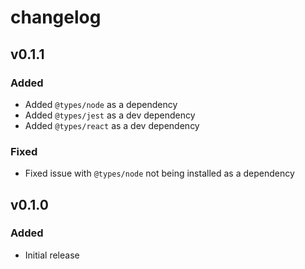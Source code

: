 # changelog

## v0.1.1

### Added

- Added `@types/node` as a dependency
- Added `@types/jest` as a dev dependency
- Added `@types/react` as a dev dependency

### Fixed

- Fixed issue with `@types/node` not being installed as a dependency


## v0.1.0

### Added

- Initial release
